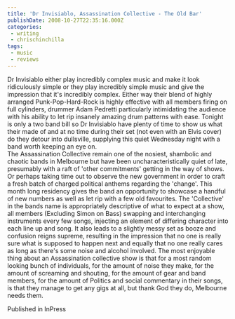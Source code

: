 ```yaml
---
title: 'Dr Invisiablo, Assassination Collective - The Old Bar'
publishDate: 2008-10-27T22:35:16.000Z
categories:
 - writing
 - chrischinchilla
tags:
 - music 
 - reviews
---
```


Dr Invisiablo either play incredibly complex music and make it look ridiculously simple or they play incredibly simple music and give the impression that it's incredibly complex. Either way their blend of highly arranged Punk-Pop-Hard-Rock is highly effective with all members firing on full cylinders, drummer Adam Pedretti particularly intimidating the audience with his ability to let rip insanely amazing drum patterns with ease. Tonight is only a two band bill so Dr Invisiablo have plenty of time to show us what their made of and at no time during their set (not even with an Elvis cover) do they detour into dullsville, supplying this quiet Wednesday night with a band worth keeping an eye on.<br>The Assassination Collective remain one of the nosiest, shambolic and chaotic bands in Melbourne but have been uncharacteristically quiet of late, presumably with a raft of 'other commitments' getting in the way of shows. Or perhaps taking time out to observe the new government in order to craft a fresh batch of charged political anthems regarding the 'change'. This month long residency gives the band an opportunity to showcase a handful of new numbers as well as let rip with a few old favourites. The 'Collective' in the bands name is appropriately descriptive of what to expect at a show, all members (Excluding Simon on Bass) swapping and interchanging instruments every few songs, injecting an element of differing character into each line up and song. It also leads to a slightly messy set as booze and confusion reigns supreme, resulting in the impression that no one is really sure what is supposed to happen next and equally that no one really cares as long as there's some noise and alcohol involved. The most enjoyable thing about an Assassination collective show is that for a most random looking bunch of individuals, for the amount of noise they make, for the amount of screaming and shouting, for the amount of gear and band members, for the amount of Politics and social commentary in their songs, is that they manage to get any gigs at all, but thank God they do, Melbourne needs them.

Published in InPress
